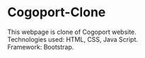 # Cogoport-Clone

This webpage is clone of Cogoport website.
<br>
Technologies used: HTML, CSS, Java Script.
<br>
Framework: Bootstrap.
